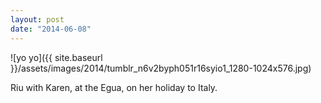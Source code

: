 ```yaml
---
layout: post
date: "2014-06-08"
---
```


![yo yo]({{ site.baseurl }}/assets/images/2014/tumblr_n6v2byph051r16syio1_1280-1024x576.jpg)

Riu with Karen, at the Egua, on her holiday to Italy.
